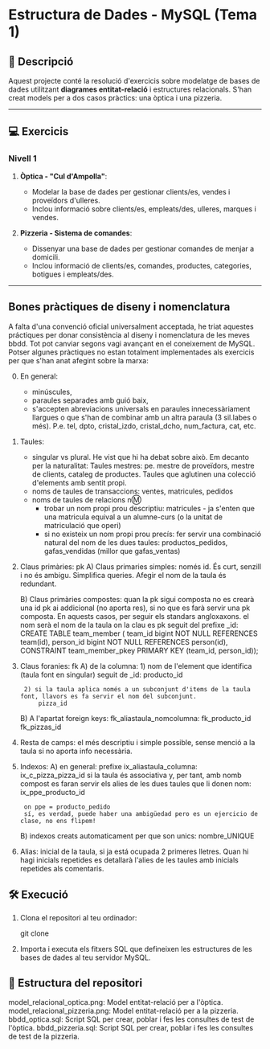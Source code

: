 # Estructura de Dades - MySQL (Tema 1)

## 📄 Descripció

Aquest projecte conté la resolució d'exercicis sobre modelatge de bases de dades utilitzant **diagrames entitat-relació** i estructures relacionals. S'han creat models per a dos casos pràctics: una òptica i una pizzeria.

---

## 💻 Exercicis

### **Nivell 1**

1. **Òptica - "Cul d'Ampolla"**:
   - Modelar la base de dades per gestionar clients/es, vendes i proveïdors d'ulleres.
   - Inclou informació sobre clients/es, empleats/des, ulleres, marques i vendes.

2. **Pizzeria - Sistema de comandes**:
   - Dissenyar una base de dades per gestionar comandes de menjar a domicili.
   - Inclou informació de clients/es, comandes, productes, categories, botigues i empleats/des.

---
## Bones pràctiques de diseny i nomenclatura 
A falta d'una convenció oficial universalment acceptada, he triat aquestes práctiques per donar consistència al diseny i nomenclatura de les meves bbdd. Tot pot canviar segons vagi avançant en el coneixement de MySQL. Potser algunes pràctiques no estan totalment implementades als exercicis per que s'han anat afegint sobre la marxa:

0. En general: 
    - minúscules, 
    - paraules separades amb guió baix, 
    - s'accepten abreviacions universals en paraules innecessàriament llargues o que s'han de combinar amb un altra paraula (3 sil.labes o més). P.e. tel, dpto, cristal_izdo, cristal_dcho, num_factura, cat, etc.

1. Taules: 
    - singular vs plural. He vist que hi ha debat sobre això. Em decanto per la naturalitat: 
        Taules mestres: pe. mestre de proveïdors, mestre de clients, cataleg de productes. Taules que aglutinen una colecció d'elements amb sentit propi. 
    - noms de taules de transaccions: ventes, matricules, pedidos
    - noms de taules de relacions n:m: 
        - trobar un nom propi prou descriptiu: matricules - ja s'enten que una matricula equival a un alumne-curs (o la unitat de matriculació que operi)
        - si no existeix un nom propi prou precís: fer servir una combinació natural del nom de les dues taules: productos_pedidos, gafas_vendidas (millor que gafas_ventas)


2. Claus primàries: pk
    A) Claus primaries simples: només id. És curt, senzill i no és ambigu. Simplifica queries. Afegir el nom de la taula és redundant.

    B) Claus primàries compostes: quan la pk sigui composta no es crearà una id pk ai addicional (no aporta res), si no que es farà servir una pk composta. En aquests casos, per seguir els standars angloxaxons. el nom serà el nom de la taula on la clau es pk seguit del prefixe _id:
            CREATE TABLE team_member (
                team_id       bigint NOT NULL REFERENCES team(id),
                person_id     bigint NOT NULL REFERENCES person(id),
            CONSTRAINT team_member_pkey PRIMARY KEY (team_id, person_id));

3. Claus foranies: fk
    A) de la columna: 
        1) nom de l'element que identifica (taula font en singular) seguit de _id: 
            producto_id
        
        2) si la taula aplica només a un subconjunt d'items de la taula font, llavors es fa servir el nom del subconjunt.
            pizza_id
    B) A l'apartat foreign keys: fk_aliastaula_nomcolumna:
            fk_producto_id
            fk_pizzas_id 
        
4. Resta de camps: el més descriptiu i simple possible, sense menció a la taula si no aporta info necessària.

5. Indexos: 
    A) en general: prefixe ix_aliastaula_columna:
            ix_c_pizza_pizza_id
        si la taula és associativa y, per tant, amb nomb compost es faran servir els alies de les dues taules que li donen nom:
            ix_ppe_producto_id 

        on ppe = producto_pedido
        sí, es verdad, puede haber una ambigüedad pero es un ejercicio de clase, no ens flipem!
    
    B) indexos creats automaticament per que son unics:
            nombre_UNIQUE

6. Alias: inicial de la taula, si ja está ocupada 2 primeres lletres. Quan hi hagi inicials repetides es detallarà l'alies de les taules amb inicials repetides als comentaris.


## 🛠️ Execució

1. Clona el repositori al teu ordinador:
   
   git clone 
   

2. Importa i executa els fitxers SQL que defineixen les estructures de les bases de dades al teu servidor MySQL.


## 📂 Estructura del repositori
model_relacional_optica.png: Model entitat-relació per a l'òptica.
model_relacional_pizzeria.png: Model entitat-relació per a la pizzeria.
bbdd_optica.sql: Script SQL per crear, poblar i fes les consultes de test de l'òptica.
bbdd_pizzeria.sql: Script SQL per crear, poblar i fes les consultes de test de la pizzeria.
